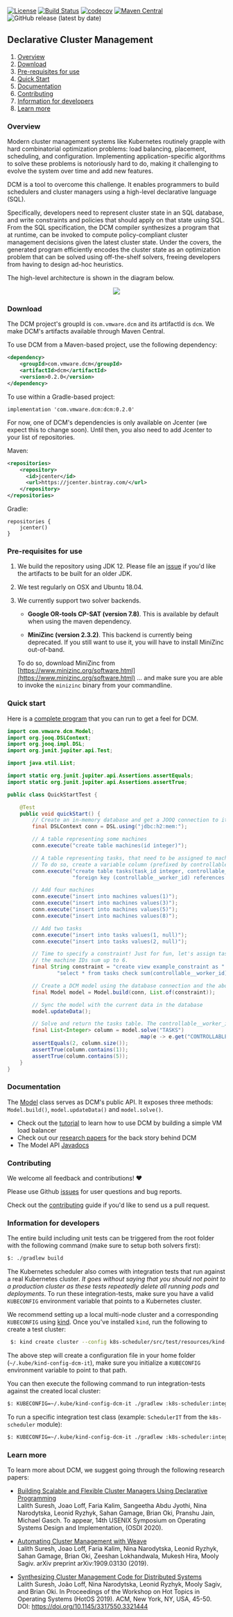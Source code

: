 [![License](https://img.shields.io/badge/License-BSD%202--Clause-green.svg)](https://opensource.org/licenses/BSD-2-Clause)
[![Build Status](https://circleci.com/gh/vmware/declarative-cluster-management.svg?style=shield)](https://circleci.com/gh/vmware/declarative-cluster-management)
[![codecov](https://codecov.io/gh/vmware/declarative-cluster-management/branch/master/graph/badge.svg)](https://codecov.io/gh/vmware/declarative-cluster-management)
[![Maven Central](https://img.shields.io/maven-central/v/com.vmware.dcm/dcm.svg?color=green)](https://search.maven.org/search?q=g:%22com.vmware.dcm%22%20AND%20a:%22dcm%22)
![GitHub release (latest by date)](https://img.shields.io/github/v/release/vmware/declarative-cluster-management)

## Declarative Cluster Management

1. [Overview](#overview)
2. [Download](#download)  
3. [Pre-requisites for use](#pre-requisites-for-use)
4. [Quick Start](#quick-start)
5. [Documentation](#documentation)
6. [Contributing](#contributing)
7. [Information for developers](#information-for-developers)
8. [Learn more](#learn-more)

### Overview

Modern cluster management systems like Kubernetes routinely grapple
with hard combinatorial optimization problems: load balancing,
placement, scheduling, and configuration. Implementing application-specific algorithms to
solve these problems is notoriously hard to do, making it challenging to evolve the system over time 
and add new features. 

DCM is a tool to overcome this challenge. It enables programmers to build schedulers 
and cluster managers using a high-level declarative language (SQL). 

Specifically, developers need to represent cluster state in an SQL database, and write constraints
and policies that should apply on that state using SQL. From the SQL specification, the DCM compiler synthesizes a 
program that at runtime, can be invoked to compute policy-compliant cluster management decisions given the latest 
cluster state.  Under the covers, the generated program efficiently encodes the cluster state as an 
optimization problem  that can be solved using off-the-shelf solvers, freeing developers from having to 
design ad-hoc heuristics.

The high-level architecture is shown in the diagram below.

<p align="center">
  <img src="https://github.com/vmware/declarative-cluster-management/blob/master/docs/arch_detailed.png"/>
</p>

### Download

The DCM project's groupId is `com.vmware.dcm` and its artifactId is `dcm`.
We make DCM's artifacts available through Maven Central.

To use DCM from a Maven-based project, use the following dependency:

```xml
<dependency>
    <groupId>com.vmware.dcm</groupId>
    <artifactId>dcm</artifactId>
    <version>0.2.0</version>
</dependency>
```

To use within a Gradle-based project:

```
implementation 'com.vmware.dcm:dcm:0.2.0'
```

For now, one of DCM's dependencies is only available on Jcenter (we expect this to change soon). 
Until then, you also need to add Jcenter to your list of repositories.

Maven:
```xml
<repositories>
    <repository>
      <id>jcenter</id>
      <url>https://jcenter.bintray.com/</url>
    </repository>
</repositories>
```

Gradle:
```
repositories {
    jcenter()
}
```

### Pre-requisites for use

1. We build the repository using JDK 12. Please file an [issue](https://github.com/vmware/declarative-cluster-management/)
 if you'd like the artifacts to be built for an older JDK.

2. We test regularly on OSX and Ubuntu 18.04.

3. We currently support two solver backends. 

   * **Google OR-tools CP-SAT (version 7.8)**. This is available by default when using the maven dependency. 

   * **MiniZinc (version 2.3.2)**. This backend is currently being deprecated. If you still want to use it,
   you will have to install MiniZinc out-of-band. 
   
   To do so, download MiniZinc from [https://www.minizinc.org/software.html](https://www.minizinc.org/software.html)
   ... and make sure you are able to invoke the `minizinc` binary from your commandline.


### Quick start

Here is a [complete program](examples/src/test/java/com/vmware/dcm/examples/QuickStartTest.java) 
that you can run to get a feel for DCM. 

```java
import com.vmware.dcm.Model;
import org.jooq.DSLContext;
import org.jooq.impl.DSL;
import org.junit.jupiter.api.Test;

import java.util.List;

import static org.junit.jupiter.api.Assertions.assertEquals;
import static org.junit.jupiter.api.Assertions.assertTrue;

public class QuickStartTest {

    @Test
    public void quickStart() {
        // Create an in-memory database and get a JOOQ connection to it
        final DSLContext conn = DSL.using("jdbc:h2:mem:");

        // A table representing some machines
        conn.execute("create table machines(id integer)");

        // A table representing tasks, that need to be assigned to machines by DCM.
        // To do so, create a variable column (prefixed by controllable__).
        conn.execute("create table tasks(task_id integer, controllable__worker_id integer, " +
                     "foreign key (controllable__worker_id) references machines(id))");

        // Add four machines
        conn.execute("insert into machines values(1)");
        conn.execute("insert into machines values(3)");
        conn.execute("insert into machines values(5)");
        conn.execute("insert into machines values(8)");

        // Add two tasks
        conn.execute("insert into tasks values(1, null)");
        conn.execute("insert into tasks values(2, null)");

        // Time to specify a constraint! Just for fun, let's assign tasks to machines such that
        // the machine IDs sum up to 6.
        final String constraint = "create view example_constraint as " +
                "select * from tasks check sum(controllable__worker_id) = 6";

        // Create a DCM model using the database connection and the above constraint
        final Model model = Model.build(conn, List.of(constraint));

        // Sync the model with the current data in the database
        model.updateData();

        // Solve and return the tasks table. The controllable__worker_id column will either be [1, 5] or [5, 1]
        final List<Integer> column = model.solve("TASKS")
                                          .map(e -> e.get("CONTROLLABLE__WORKER_ID", Integer.class));
        assertEquals(2, column.size());
        assertTrue(column.contains(1));
        assertTrue(column.contains(5));
    }
}
```

### Documentation

The [Model](dcm/src/main/java/com/vmware/dcm/Model.java) class serves as DCM's public API. It exposes
three methods: `Model.build()`, `model.updateData()` and `model.solve()`. 

* Check out the [tutorial](docs/tutorial.md) to learn how to use DCM by building a simple VM load balancer
* Check out our [research papers](#learn-more) for the back story behind DCM
* The Model API [Javadocs](https://javadoc.io/doc/com.vmware.dcm/dcm/latest/com/vmware/dcm/Model.html)

### Contributing

We welcome all feedback and contributions! :heart:

Please use Github [issues](https://github.com/vmware/declarative-cluster-management/) for user questions
and bug reports.

Check out the [contributing](CONTRIBUTING.md) guide if you'd like to send us a pull request.

### Information for developers

The entire build including unit tests can be triggered from the root folder with the following command (make
sure to setup both solvers first):

```bash
$: ./gradlew build
```

The Kubernetes scheduler also comes with integration tests that run against a real Kubernetes cluster. 
*It goes without saying that you should not point to a production cluster as these tests repeatedly delete all 
running pods and deployments*. To run these integration-tests, make sure you have a valid `KUBECONFIG`
environment variable that points to a Kubernetes cluster. 

We recommend setting up a local multi-node cluster and  a corresponding `KUBECONFIG` using 
[kind](https://kind.sigs.k8s.io/docs/user/quick-start/). Once you've installed `kind`, run the following
to create a test cluster:
 
```bash
 $: kind create cluster --config k8s-scheduler/src/test/resources/kind-test-cluster-configuration.yaml --name dcm-it
```

The above step will create a configuration file in your home folder (`~/.kube/kind-config-dcm-it`), make sure
you initialize a `KUBECONFIG` environment variable to point to that path. 
 
You can then execute the following command to run integration-tests against the created local cluster:

```bash
$: KUBECONFIG=~/.kube/kind-config-dcm-it ./gradlew :k8s-scheduler:integrationTest
```

To run a specific integration test class (example: `SchedulerIT` from the `k8s-scheduler` module):

```bash
$: KUBECONFIG=~/.kube/kind-config-dcm-it ./gradlew :k8s-scheduler:integrationTest --tests SchedulerIT
```


### Learn more

To learn more about DCM, we suggest going through the following research papers:

* [Building Scalable and Flexible Cluster Managers Using Declarative Programming](https://www.usenix.org/conference/osdi20/accepted-papers) <br>
  Lalith Suresh, Joao Loff, Faria Kalim, Sangeetha Abdu Jyothi, Nina Narodytska, Leonid Ryzhyk, Sahan Gamage, Brian Oki, Pranshu Jain, Michael Gasch. 
  To appear, 14th USENIX Symposium on Operating Systems Design and Implementation, (OSDI 2020).

* [Automating Cluster Management with Weave](https://arxiv.org/pdf/1909.03130.pdf)<br>
  Lalith Suresh, Joao Loff, Faria Kalim, Nina Narodytska, Leonid Ryzhyk, Sahan Gamage, Brian Oki, Zeeshan Lokhandwala, Mukesh Hira, Mooly Sagiv. arXiv preprint arXiv:1909.03130 (2019).

* [Synthesizing Cluster Management Code for Distributed Systems](https://dl.acm.org/citation.cfm?id=3321444)<br>
  Lalith Suresh, João Loff, Nina Narodytska, Leonid Ryzhyk, Mooly Sagiv, and Brian Oki. In Proceedings of the Workshop on Hot Topics in Operating Systems (HotOS 2019).
  ACM, New York, NY, USA, 45-50. DOI: https://doi.org/10.1145/3317550.3321444
